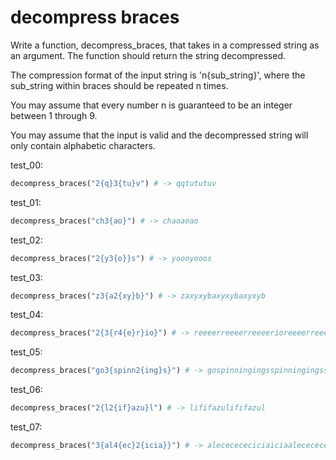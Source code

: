 # decompress braces

Write a function, decompress_braces, that takes in a compressed string as an argument. The function should return the string decompressed.

The compression format of the input string is 'n{sub_string}', where the sub_string within braces should be repeated n times.

You may assume that every number n is guaranteed to be an integer between 1 through 9.

You may assume that the input is valid and the decompressed string will only contain alphabetic characters.

test_00:
```py
decompress_braces("2{q}3{tu}v") # -> qqtututuv 
```

test_01:
```py
decompress_braces("ch3{ao}") # -> chaoaoao
```

test_02:
```py
decompress_braces("2{y3{o}}s") # -> yoooyooos
```

test_03:
```py
decompress_braces("z3{a2{xy}b}") # -> zaxyxybaxyxybaxyxyb 
```

test_04:
```py
decompress_braces("2{3{r4{e}r}io}") # -> reeeerreeeerreeeerioreeeerreeeerreeeerio 
```

test_05:
```py
decompress_braces("go3{spinn2{ing}s}") # -> gospinningingsspinningingsspinningings 
```

test_06:
```py
decompress_braces("2{l2{if}azu}l") # -> lififazulififazul 
```

test_07:
```py
decompress_braces("3{al4{ec}2{icia}}") # -> alececececiciaiciaalececececiciaiciaalececececiciaicia 
```
